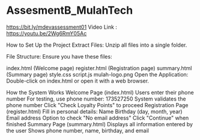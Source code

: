 # AssesmentB_MulahTech
https://bit.ly/mdevassessment01
Video Link : https://youtu.be/2Wg6RmY05Ac

How to Set Up the Project
Extract Files: Unzip all files into a single folder.

File Structure: Ensure you have these files:

index.html (Welcome page)
register.html (Registration page)
summary.html (Summary page)
style.css
script.js
mulah-logo.png
Open the Application: Double-click on index.html or open it with a web browser.

How the System Works
Welcome Page (index.html)
Users enter their phone number
For testing, use phone number: 173527250
System validates the phone number
Click "Check Loyalty Points" to proceed
Registration Page (register.html)
Fill in personal details:
Name
Birthday (day, month, year)
Email address
Option to check "No email address"
Click "Continue" when finished
Summary Page (summary.html)
Displays all information entered by the user
Shows phone number, name, birthday, and email

